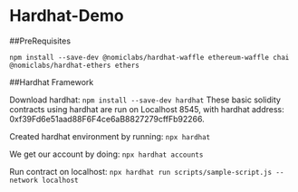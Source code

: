 # Hardhat-Demo

##PreRequisites

```npm install --save-dev @nomiclabs/hardhat-waffle ethereum-waffle chai @nomiclabs/hardhat-ethers ethers```

##Hardhat Framework 

Download hardhat:
```npm install --save-dev hardhat```
These basic solidity contracts using hardhat are run on Localhost 8545, with hardhat address: 0xf39Fd6e51aad88F6F4ce6aB8827279cffFb92266.

Created hardhat environment by running: 
```npx hardhat```

We get our account by doing:
```npx hardhat accounts```

Run contract on localhost: 
```npx hardhat run scripts/sample-script.js --network localhost```



